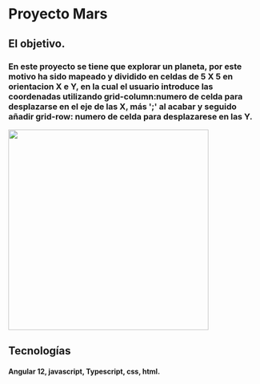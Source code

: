 # Proyecto Mars

## El objetivo.
### En este proyecto se tiene que explorar un planeta, por este motivo ha sido mapeado y dividido en celdas de 5 X 5 en orientacion X e Y, en la cual el usuario introduce las coordenadas utilizando grid-column:numero de celda para desplazarse en el eje de las X, más ';' al acabar y seguido añadir grid-row: numero de celda para desplazarese en las Y.

<div>
    <img src="../assets/img/planeta.jpg" width="400px"> 
</div>

## Tecnologías
#### Angular 12,  javascript,  Typescript,  css,  html.
